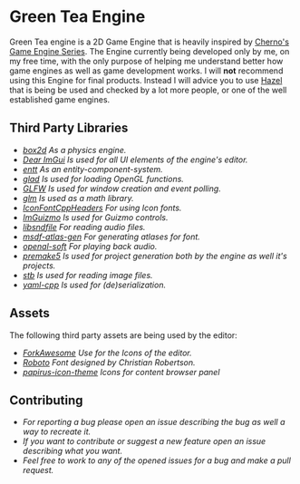 # Green Tea Engine

  Green Tea engine is a 2D Game Engine that is heavily inspired by [Cherno's](https://thecherno.com/) [Game Engine Series](https://youtube.com/playlist?list=PLlrATfBNZ98dC-V-N3m0Go4deliWHPFwT). The Engine currently being developed only by me, on my free time, with the only purpose of helping me understand better how game engines as well as game development works. I will **not** recommend using this Engine for final products. Instead I will advice you to use [Hazel](https://github.com/TheCherno/Hazel) that is being be used and checked by a lot more people, or one of the well established game engines.

## Third Party Libraries

  * _[box2d](https://box2d.org/) As a physics engine._
  * _[Dear ImGui](https://github.com/ocornut/imgui) Is used for all UI elements of the engine's editor._
  * _[entt](https://github.com/skypjack/entt) As an entity-component-system._
  * _[glad](https://glad.dav1d.de/) Is used for loading OpenGL functions._
  * _[GLFW](https://github.com/glfw/glfw) Is used for window creation and event polling._
  * _[glm](https://github.com/g-truc/glm) Is used as a math library._
  * _[IconFontCppHeaders](https://github.com/juliettef/IconFontCppHeaders) For using Icon fonts._
  * _[ImGuizmo](https://github.com/CedricGuillemet/ImGuizmo) Is used for Guizmo controls._
  * _[libsndfile](https://github.com/libsndfile/libsndfile) For reading audio files._
  * _[msdf-atlas-gen](https://github.com/Chlumsky/msdf-atlas-gen) For generating atlases for font._
  * _[openal-soft](https://github.com/kcat/openal-soft) For playing back audio._
  * _[premake5](https://github.com/premake/premake-core) Is used for project generation both by the engine as well it's projects._
  * _[stb](https://github.com/nothings/stb) Is used for reading image files._
  * _[yaml-cpp](https://github.com/jbeder/yaml-cpp) Is used for (de)serialization._
  
## Assets

The following third party assets are being used by the editor:

  * _[ForkAwesome](https://forkaweso.me/Fork-Awesome/) Use for the Icons of the editor._
  * _[Roboto](https://fonts.google.com/specimen/Roboto) Font designed by Christian Robertson._
  * _[papirus-icon-theme](https://github.com/PapirusDevelopmentTeam/papirus-icon-theme) Icons for content browser panel_

## Contributing
  * _For reporting a bug please open an issue describing the bug as well a way to recreate it._
  * _If you want to contribute or suggest a new feature open an issue describing what you want._
  * _Feel free to work to any of the opened issues for a bug and make a pull request._
